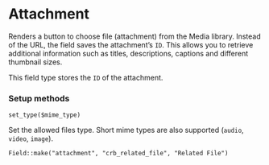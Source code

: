 # Attachment

Renders a button to choose file (attachment) from the Media library. Instead of the URL, the field saves the attachment’s `ID`. This allows you to retrieve additional information such as titles, descriptions, captions and different thumbnail sizes.

This field type stores the `ID` of the attachment.

### Setup methods

`set_type($mime_type)`

Set the allowed files type. Short mime types are also supported (`audio`, `video`, `image`).

`Field::make("attachment", "crb_related_file", "Related File")`
